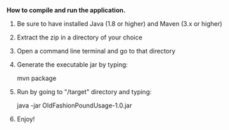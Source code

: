 **How to compile and run the application.**

1. Be sure to have installed Java (1.8 or higher) and Maven (3.x or higher)
2. Extract the zip in a directory of your choice
3. Open a command line terminal and go to that directory
4. Generate the executable jar by typing:

   mvn package
5. Run by going to "/target" directory and typing:

   java -jar OldFashionPoundUsage-1.0.jar
6. Enjoy!

